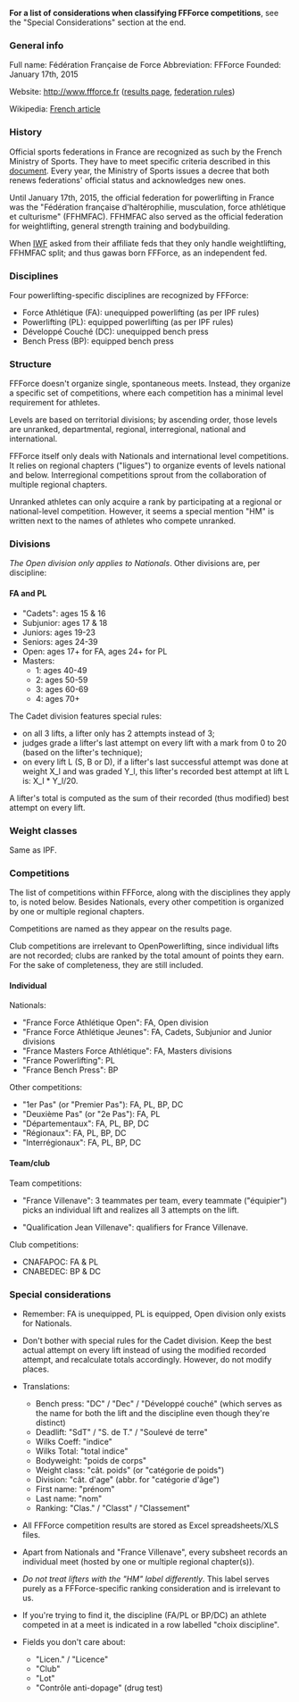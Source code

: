 **For a list of considerations when classifying FFForce competitions**, see the "Special Considerations" section at the end.

### General info

Full name: Fédération Française de Force
Abbreviation: FFForce
Founded: January 17th, 2015

Website: http://www.ffforce.fr ([results page](http://www.ffforce.fr/tous-les-resultats/), [federation rules](http://www.ffforce.fr/reglement-national/))

Wikipedia: [French article](https://fr.wikipedia.org/wiki/F%C3%A9d%C3%A9ration_fran%C3%A7aise_de_force)

### History

Official sports federations in France are recognized as such by the French Ministry of Sports. They have to meet specific criteria described in this [document](http://www.sports.gouv.fr/IMG/archives/pdf/criteres_de_reconnaissance_HN.pdf). Every year, the Ministry of Sports issues a decree that both renews federations' official status and acknowledges new ones. 
 
Until January 17th, 2015, the official federation for powerlifting in France was the "Fédération française d'haltérophilie, musculation, force athlétique et culturisme" (FFHMFAC). FFHMFAC also served as the official federation for weightlifting, general strength training and bodybuilding.

When [IWF](http://www.iwf.net/) asked from their affiliate feds that they only handle weightlifting, FFHMFAC split; and thus gawas born FFForce, as an independent fed.

### Disciplines

Four powerlifting-specific disciplines are recognized by FFForce:

- Force Athlétique (FA): unequipped powerlifting (as per IPF rules)
- Powerlifting (PL): equipped powerlifting (as per IPF rules)
- Développé Couché (DC): unequipped bench press
- Bench Press (BP): equipped bench press

### Structure

FFForce doesn't organize single, spontaneous meets. Instead, they organize a specific set of competitions, where each competition has a minimal level requirement for athletes.

Levels are based on territorial divisions; by ascending order, those levels are unranked, departmental, regional, interregional, national and international.

FFForce itself only deals with Nationals and international level competitions. It relies on regional chapters ("ligues") to organize events of levels national and below. Interregional competitions sprout from the collaboration of multiple regional chapters.

Unranked athletes can only acquire a rank by participating at a regional or national-level competition. However, it seems a special mention "HM" is written next to the names of athletes who compete unranked.

### Divisions

*The Open division only applies to Nationals*. Other divisions are, per discipline:

#### FA and PL

- "Cadets": ages 15 & 16
- Subjunior: ages 17 & 18
- Juniors: ages 19-23
- Seniors: ages 24-39
- Open: ages 17+ for FA, ages 24+ for PL
- Masters:
  - 1: ages 40-49
  - 2: ages 50-59
  - 3: ages 60-69
  - 4: ages 70+

The Cadet division features special rules:

- on all 3 lifts, a lifter only has 2 attempts instead of 3;
- judges grade a lifter's last attempt on every lift with a mark from 0 to 20 (based on the lifter's technique);
- on every lift L (S, B or D), if a lifter's last successful attempt was done at weight X_l and was graded Y_l, this lifter's recorded best attempt at lift L is: X_l * Y_l/20.

A lifter's total is computed as the sum of their recorded (thus modified) best attempt on every lift.

### Weight classes

Same as IPF.

### Competitions

The list of competitions within FFForce, along with the disciplines they apply to, is noted below. Besides Nationals, every other competition is organized by one or multiple regional chapters.

Competitions are named as they appear on the results page.

Club competitions are irrelevant to OpenPowerlifting, since individual lifts are not recorded; clubs are ranked by the total amount of points they earn. For the sake of completeness, they are still included.

#### Individual

Nationals:

- "France Force Athlétique Open": FA, Open division
- "France Force Athlétique Jeunes": FA, Cadets, Subjunior and Junior divisions
- "France Masters Force Athlétique": FA, Masters divisions
- "France Powerlifting": PL
- "France Bench Press": BP

Other competitions:

- "1er Pas" (or "Premier Pas"): FA, PL, BP, DC
- "Deuxième Pas" (or "2e Pas"): FA, PL
- "Départementaux": FA, PL, BP, DC
- "Régionaux": FA, PL, BP, DC
- "Interrégionaux": FA, PL, BP, DC

#### Team/club

Team competitions:

- "France Villenave": 3 teammates per team, every teammate ("équipier") picks an individual lift and realizes all 3 attempts on the lift.

- "Qualification Jean Villenave": qualifiers for France Villenave.

Club competitions:

- CNAFAPOC: FA & PL
- CNABEDEC: BP & DC

### Special considerations

- Remember: FA is unequipped, PL is equipped, Open division only exists for Nationals.

- Don't bother with special rules for the Cadet division. Keep the best actual attempt on every lift instead of using the modified recorded attempt, and recalculate totals accordingly. However, do not modify places.

- Translations:
  - Bench press: "DC" / "Dec" / "Développé couché" (which serves as the name for both the lift and the discipline even though they're distinct)
  - Deadlift: "SdT" / "S. de T." / "Soulevé de terre"
  - Wilks Coeff: "indice"
  - Wilks Total: "total indice"
  - Bodyweight: "poids de corps"
  - Weight class: "cât. poids" (or "catégorie de poids")
  - Division: "cât. d'age" (abbr. for "catégorie d'âge")
  - First name: "prénom"
  - Last name: "nom"
  - Ranking: "Clas." / "Classt" / "Classement"

- All FFForce competition results are stored as Excel spreadsheets/XLS files.

- Apart from Nationals and "France Villenave", every subsheet records an individual meet (hosted by one or multiple regional chapter(s)).

- *Do not treat lifters with the "HM" label differently*. This label serves purely as a FFForce-specific ranking consideration and is irrelevant to us.

- If you're trying to find it, the discipline (FA/PL or BP/DC) an athlete competed in at a meet is indicated in a row labelled "choix discipline".

- Fields you don't care about:
  - "Licen." / "Licence"
  - "Club"
  - "Lot"
  - "Contrôle anti-dopage" (drug test)
